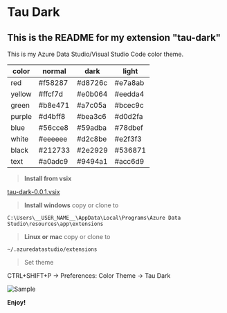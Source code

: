 # Tau Dark
## This is the README for my extension "tau-dark"
This is my Azure Data Studio/Visual Studio Code color theme.


|color|normal|dark|light|
|-|-|-|-|
|red|#f58287|#d8726c|#e7a8ab|
|yellow|#ffcf7d|#e0b064|#eedda4|
|green|#b8e471|#a7c05a|#bcec9c|
|purple|#d4bff8|#bea3c6|#d0d2fa|
|blue|#56cce8|#59adba|#78dbef|
|white|#eeeeee|#d2c8be|#e2f3f3|
|black|#212733|#2e2929|#536871|
|text|#a0adc9|#9494a1|#acc6d9|

> **Install from vsix** 

[tau-dark-0.0.1.vsix](tau-dark-0.0.1.vsix)

> **Install windows**
copy or clone to 

```C:\Users\__USER_NAME__\AppData\Local\Programs\Azure Data Studio\resources\app\extensions```

> **Linux or mac** copy or clone to

```~/.azuredatastudio/extensions```

> Set theme

CTRL+SHIFT+P -> Preferences: Color Theme -> Tau Dark

![Sample](https://github.com/taranttini/tau-dark-theme-ads/blob/master/screen.png)

**Enjoy!**
